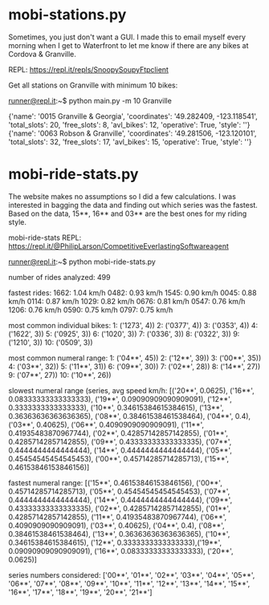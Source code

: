 # mobi-stations.py
Sometimes, you just don't want a GUI. I made this to email myself every morning when I get to Waterfront to let me know if there are any bikes at Cordova & Granville.

REPL: https://repl.it/repls/SnoopySoupyFtpclient

Get all stations on Granville with minimum 10 bikes:

runner@repl.it:~$ python main.py -m 10 Granville

{'name': '0015 Granville & Georgia', 'coordinates': '49.282409, -123.118541', 'total_slots': 20, 'free_slots': 8, 'avl_bikes': 12, 'operative': True, 'style': ''}
{'name': '0063 Robson & Granville', 'coordinates': '49.281506,  -123.120101', 'total_slots': 32, 'free_slots': 17, 'avl_bikes': 15, 'operative': True, 'style': ''}

# mobi-ride-stats.py
The website makes no assumptions so I did a few calculations. I was interested in bagging the data and finding out which series was the fastest. Based on the data, 15**, 16** and 03** are the best ones for my riding style.

mobi-ride-stats REPL: https://repl.it/@PhilipLarson/CompetitiveEverlastingSoftwareagent

runner@repl.it:~$ python mobi-ride-stats.py

number of rides analyzed: 499

fastest rides:
1662: 1.04 km/h
0482: 0.93 km/h
1545: 0.90 km/h
0045: 0.88 km/h
0114: 0.87 km/h
1029: 0.82 km/h
0676: 0.81 km/h
0547: 0.76 km/h
1206: 0.76 km/h
0590: 0.75 km/h
0797: 0.75 km/h

most common individual bikes:
1: ('1273', 4))
2: ('0377', 4))
3: ('0353', 4))
4: ('1622', 3))
5: ('0925', 3))
6: ('1020', 3))
7: ('0336', 3))
8: ('0322', 3))
9: ('1210', 3))
10: ('0509', 3))

most common numeral range:
1: ('04**', 45))
2: ('12**', 39))
3: ('00**', 35))
4: ('03**', 32))
5: ('11**', 31))
6: ('09**', 30))
7: ('02**', 28))
8: ('14**', 27))
9: ('07**', 27))
10: ('10**', 26))

slowest numeral range (series, avg speed km/h:
[('20**', 0.0625), ('16**', 0.08333333333333333), ('19**', 0.09090909090909091), ('12**', 0.3333333333333333), ('10**', 0.34615384615384615), ('13**', 0.36363636363636365), ('08**', 0.38461538461538464), ('04**', 0.4), ('03**', 0.40625), ('06**', 0.4090909090909091), ('11**', 0.41935483870967744), ('02**', 0.42857142857142855), ('01**', 0.42857142857142855), ('09**', 0.43333333333333335), ('07**', 0.4444444444444444), ('14**', 0.4444444444444444), ('05**', 0.45454545454545453), ('00**', 0.45714285714285713), ('15**', 0.46153846153846156)]

fastest numeral range:
[('15**', 0.46153846153846156), ('00**', 0.45714285714285713), ('05**', 0.45454545454545453), ('07**', 0.4444444444444444), ('14**', 0.4444444444444444), ('09**', 0.43333333333333335), ('02**', 0.42857142857142855), ('01**', 0.42857142857142855), ('11**', 0.41935483870967744), ('06**', 0.4090909090909091), ('03**', 0.40625), ('04**', 0.4), ('08**', 0.38461538461538464), ('13**', 0.36363636363636365), ('10**', 0.34615384615384615), ('12**', 0.3333333333333333),('19**', 0.09090909090909091), ('16**', 0.08333333333333333), ('20**', 0.0625)]

series numbers considered:
['00**', '01**', '02**', '03**', '04**', '05**', '06**', '07**', '08**', '09**', '10**', '11**', '12**', '13**', '14**', '15**', '16**', '17**', '18**', '19**', '20**', '21**']
